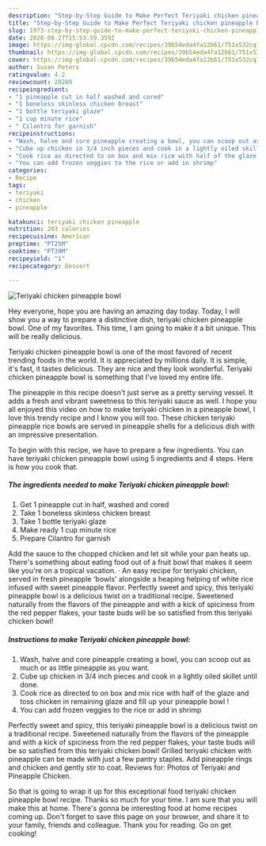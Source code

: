 ```yaml
---
description: "Step-by-Step Guide to Make Perfect Teriyaki chicken pineapple bowl"
title: "Step-by-Step Guide to Make Perfect Teriyaki chicken pineapple bowl"
slug: 1973-step-by-step-guide-to-make-perfect-teriyaki-chicken-pineapple-bowl
date: 2020-08-27T15:53:59.359Z
image: https://img-global.cpcdn.com/recipes/39b54eda4fa12b61/751x532cq70/teriyaki-chicken-pineapple-bowl-recipe-main-photo.jpg
thumbnail: https://img-global.cpcdn.com/recipes/39b54eda4fa12b61/751x532cq70/teriyaki-chicken-pineapple-bowl-recipe-main-photo.jpg
cover: https://img-global.cpcdn.com/recipes/39b54eda4fa12b61/751x532cq70/teriyaki-chicken-pineapple-bowl-recipe-main-photo.jpg
author: Susan Peters
ratingvalue: 4.2
reviewcount: 20289
recipeingredient:
- "1 pineapple cut in half washed and cored"
- "1 boneless skinless chicken breast"
- "1 bottle teriyaki glaze"
- "1 cup minute rice"
- " Cilantro for garnish"
recipeinstructions:
- "Wash, halve and core pineapple creating a bowl, you can scoop out as much or as little pineapple as you want."
- "Cube up chicken in 3/4 inch pieces and cook in a lightly oiled skillet until done."
- "Cook rice as directed to on box and mix rice with half of the glaze and toss chicken in remaining glaze and fill up your pineapple bowl !"
- "You can add frozen veggies to the rice or add in shrimp"
categories:
- Recipe
tags:
- teriyaki
- chicken
- pineapple

katakunci: teriyaki chicken pineapple 
nutrition: 203 calories
recipecuisine: American
preptime: "PT25M"
cooktime: "PT39M"
recipeyield: "1"
recipecategory: Dessert

---
```



![Teriyaki chicken pineapple bowl](https://img-global.cpcdn.com/recipes/39b54eda4fa12b61/751x532cq70/teriyaki-chicken-pineapple-bowl-recipe-main-photo.jpg)

Hey everyone, hope you are having an amazing day today. Today, I will show you a way to prepare a distinctive dish, teriyaki chicken pineapple bowl. One of my favorites. This time, I am going to make it a bit unique. This will be really delicious.

Teriyaki chicken pineapple bowl is one of the most favored of recent trending foods in the world. It is appreciated by millions daily. It is simple, it's fast, it tastes delicious. They are nice and they look wonderful. Teriyaki chicken pineapple bowl is something that I've loved my entire life.

The pineapple in this recipe doesn&#39;t just serve as a pretty serving vessel. It adds a fresh and vibrant sweetness to this teriyaki sauce as well. I hope you all enjoyed this video on how to make teriyaki chicken in a pineapple bowl, I love this trendy recipe and I know you will too. These chicken teriyaki pineapple rice bowls are served in pineapple shells for a delicious dish with an impressive presentation.


To begin with this recipe, we have to prepare a few ingredients. You can have teriyaki chicken pineapple bowl using 5 ingredients and 4 steps. Here is how you cook that.

<!--inarticleads1-->

##### The ingredients needed to make Teriyaki chicken pineapple bowl:

1. Get 1 pineapple cut in half, washed and cored
1. Take 1 boneless skinless chicken breast
1. Take 1 bottle teriyaki glaze
1. Make ready 1 cup minute rice
1. Prepare  Cilantro for garnish


Add the sauce to the chopped chicken and let sit while your pan heats up. There&#39;s something about eating food out of a fruit bowl that makes it seem like you&#39;re on a tropical vacation. · An easy recipe for teriyaki chicken, served in fresh pineapple &#39;bowls&#39; alongside a heaping helping of white rice infused with sweet pineapple flavor. Perfectly sweet and spicy, this teriyaki pineapple bowl is a delicious twist on a traditional recipe. Sweetened naturally from the flavors of the pineapple and with a kick of spiciness from the red pepper flakes, your taste buds will be so satisfied from this teriyaki chicken bowl! 

<!--inarticleads2-->

##### Instructions to make Teriyaki chicken pineapple bowl:

1. Wash, halve and core pineapple creating a bowl, you can scoop out as much or as little pineapple as you want.
1. Cube up chicken in 3/4 inch pieces and cook in a lightly oiled skillet until done.
1. Cook rice as directed to on box and mix rice with half of the glaze and toss chicken in remaining glaze and fill up your pineapple bowl !
1. You can add frozen veggies to the rice or add in shrimp


Perfectly sweet and spicy, this teriyaki pineapple bowl is a delicious twist on a traditional recipe. Sweetened naturally from the flavors of the pineapple and with a kick of spiciness from the red pepper flakes, your taste buds will be so satisfied from this teriyaki chicken bowl! Grilled teriyaki chicken with pineapple can be made with just a few pantry staples. Add pineapple rings and chicken and gently stir to coat. Reviews for: Photos of Teriyaki and Pineapple Chicken. 

So that is going to wrap it up for this exceptional food teriyaki chicken pineapple bowl recipe. Thanks so much for your time. I am sure that you will make this at home. There's gonna be interesting food at home recipes coming up. Don't forget to save this page on your browser, and share it to your family, friends and colleague. Thank you for reading. Go on get cooking!
